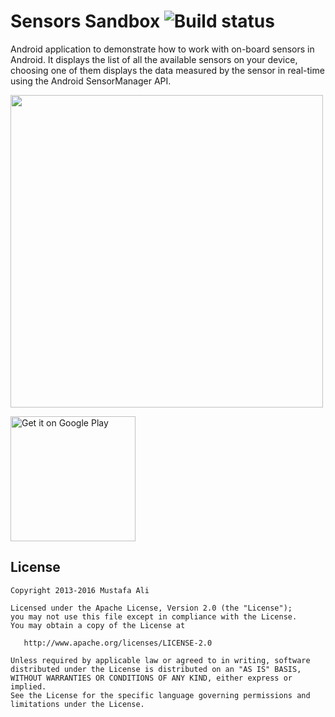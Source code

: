 Sensors Sandbox ![Build status](https://travis-ci.org/mustafa01ali/SensorsSandbox.svg?branch=master)
==============

Android application to demonstrate how to work with on-board sensors in Android. It displays the list of all the available sensors on your device, choosing one of them displays the data measured by the sensor in real-time using the Android SensorManager API.

<img src="/screenshot" width="500">

<br />

<a href='https://play.google.com/store/apps/details?id=com.mustafaali.sensorssandbox&utm_source=global_co&utm_medium=prtnr&utm_content=Mar2515&utm_campaign=PartBadge&pcampaignid=MKT-Other-global-all-co-prtnr-py-PartBadge-Mar2515-1'><img alt='Get it on Google Play' src='https://play.google.com/intl/en_us/badges/images/generic/en_badge_web_generic.png' width="200"/></a>

License
-------

    Copyright 2013-2016 Mustafa Ali

    Licensed under the Apache License, Version 2.0 (the "License");
    you may not use this file except in compliance with the License.
    You may obtain a copy of the License at

       http://www.apache.org/licenses/LICENSE-2.0

    Unless required by applicable law or agreed to in writing, software
    distributed under the License is distributed on an "AS IS" BASIS,
    WITHOUT WARRANTIES OR CONDITIONS OF ANY KIND, either express or implied.
    See the License for the specific language governing permissions and
    limitations under the License.